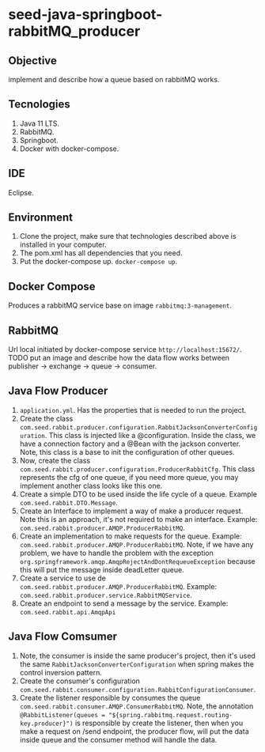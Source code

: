 # seed-java-springboot-rabbitMQ_producer

## Objective

implement and describe how a queue based on rabbitMQ works.

## Tecnologies
1. Java 11 LTS.
2. RabbitMQ.
3. Springboot.
4. Docker with docker-compose.

## IDE
Eclipse.

## Environment
1. Clone the project, make sure that technologies described above is installed in your computer.
2. The pom.xml has all dependencies that you need.
3. Put the docker-compose up. `docker-compose up`.

## Docker Compose
Produces a rabbitMQ service base on image `rabbitmq:3-management`.

## RabbitMQ
Url local initiated by docker-compose service `http://localhost:15672/`.
TODO put an image and describe how the data flow works between publisher -> exchange -> queue -> consumer.

## Java Flow Producer
1. `application.yml`. Has the properties that is needed to run the project.
2. Create the class `com.seed.rabbit.producer.configuration.RabbitJacksonConverterConfiguration`. This class is injected like a @configuration.
Inside the class, we have a connection factory and a @Bean with the jackson converter. Note, this class is a base to init the configuration of other
queues.
3. Now, create the class `com.seed.rabbit.producer.configuration.ProducerRabbitCfg`. This class represents the cfg of one queue, if you need more queue, you may implement another class looks like this one.
4. Create a simple DTO to be used inside the life cycle of a queue. Example `com.seed.rabbit.DTO.Message`.
5. Create an Interface to implement a way of make a producer request. Note this is an approach, it's not required to make an interface.
Example: `com.seed.rabbit.producer.AMQP.ProducerRabbitMQ`.
6. Create an implementation to make requests for the queue. Example: `com.seed.rabbit.producer.AMQP.ProducerRabbitMQ`. Note, if we have any problem, we have to handle the problem with the exception `org.springframework.amqp.AmqpRejectAndDontRequeueException` because this will put the message inside deadLetter queue.
7. Create a service to use de `com.seed.rabbit.producer.AMQP.ProducerRabbitMQ`. Example: `com.seed.rabbit.producer.service.RabbitMQService`.
8. Create an endpoint to send a message by the service. Example: `com.seed.rabbit.api.AmqpApi`

## Java Flow Comsumer
1. Note, the consumer is inside the same producer's project, then it's used the same `RabbitJacksonConverterConfiguration` when spring makes the control inversion
pattern.
2. Create the consumer's configuration `com.seed.rabbit.consumer.configuration.RabbitConfigurationConsumer`.
3. Create the listener responsible by consumes the queue `com.seed.rabbit.consumer.AMQP.ConsumerRabbitMQ`. Note, the annotation `@RabbitListener(queues = "${spring.rabbitmq.request.routing-key.producer}")` is responsible by create the listener, then when you make a request on /send endpoint, the producer flow, will
put the data inside queue and the consumer method will handle the data.
